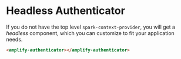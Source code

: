 # Headless Authenticator

If you do not have the top level `spark-context-provider`, you will get a _headless_ component, which you can customize to fit your application needs.

```html
<amplify-authenticator></amplify-authenticator>
```

<br/>
